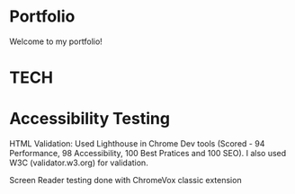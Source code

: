 # Portfolio
Welcome to my portfolio!





# TECH

# Accessibility Testing

HTML Validation: Used Lighthouse in Chrome Dev tools (Scored -  94 Performance, 98 Accessibility, 100 Best Pratices and 100 SEO).
I also used W3C (validator.w3.org) for validation.

Screen Reader testing done with ChromeVox classic extension
